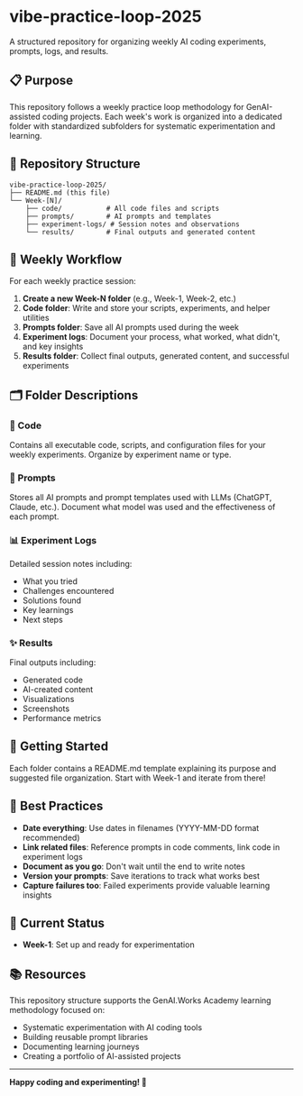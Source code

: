# vibe-practice-loop-2025

A structured repository for organizing weekly AI coding experiments, prompts, logs, and results.

## 📋 Purpose

This repository follows a weekly practice loop methodology for GenAI-assisted coding projects. Each week's work is organized into a dedicated folder with standardized subfolders for systematic experimentation and learning.

## 📂 Repository Structure

```
vibe-practice-loop-2025/
├── README.md (this file)
└── Week-[N]/
    ├── code/           # All code files and scripts
    ├── prompts/        # AI prompts and templates
    ├── experiment-logs/ # Session notes and observations
    └── results/        # Final outputs and generated content
```

## 🔄 Weekly Workflow

For each weekly practice session:

1. **Create a new Week-N folder** (e.g., Week-1, Week-2, etc.)
2. **Code folder**: Write and store your scripts, experiments, and helper utilities
3. **Prompts folder**: Save all AI prompts used during the week
4. **Experiment logs**: Document your process, what worked, what didn't, and key insights
5. **Results folder**: Collect final outputs, generated content, and successful experiments

## 🗂️ Folder Descriptions

### 📝 Code
Contains all executable code, scripts, and configuration files for your weekly experiments. Organize by experiment name or type.

### 💬 Prompts
Stores all AI prompts and prompt templates used with LLMs (ChatGPT, Claude, etc.). Document what model was used and the effectiveness of each prompt.

### 📊 Experiment Logs
Detailed session notes including:
- What you tried
- Challenges encountered
- Solutions found
- Key learnings
- Next steps

### ✨ Results
Final outputs including:
- Generated code
- AI-created content
- Visualizations
- Screenshots
- Performance metrics

## 🚀 Getting Started

Each folder contains a README.md template explaining its purpose and suggested file organization. Start with Week-1 and iterate from there!

## 📌 Best Practices

- **Date everything**: Use dates in filenames (YYYY-MM-DD format recommended)
- **Link related files**: Reference prompts in code comments, link code in experiment logs
- **Document as you go**: Don't wait until the end to write notes
- **Version your prompts**: Save iterations to track what works best
- **Capture failures too**: Failed experiments provide valuable learning insights

## 🎯 Current Status

- **Week-1**: Set up and ready for experimentation

## 📚 Resources

This repository structure supports the GenAI.Works Academy learning methodology focused on:
- Systematic experimentation with AI coding tools
- Building reusable prompt libraries
- Documenting learning journeys
- Creating a portfolio of AI-assisted projects

---

**Happy coding and experimenting! 🎉**

